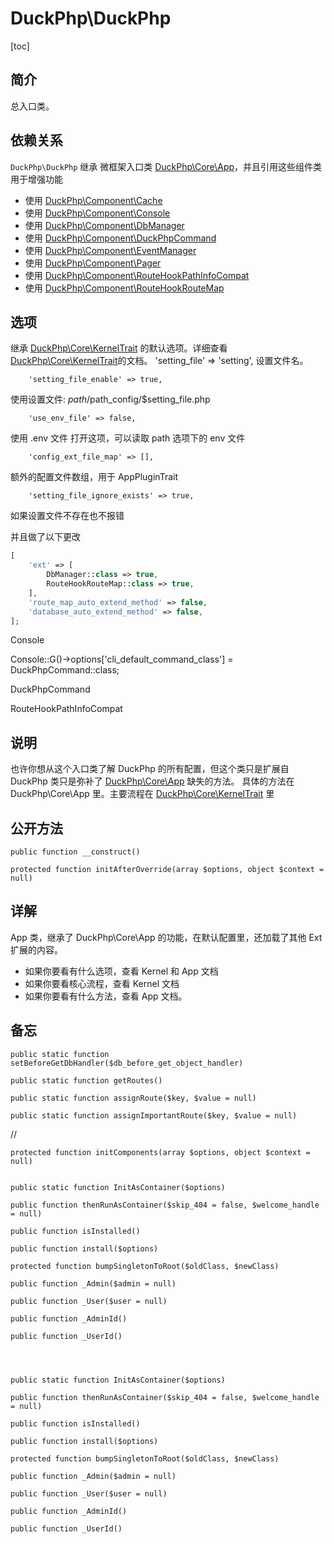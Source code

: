 # DuckPhp\DuckPhp
[toc]

## 简介
总入口类。
## 依赖关系
`DuckPhp\DuckPhp` 继承 微框架入口类 [DuckPhp\Core\App](Core-App.md)，并且引用这些组件类用于增强功能
- 使用 [DuckPhp\Component\Cache](Component-Cache.md)
- 使用 [DuckPhp\Component\Console](Component-Console.md)
- 使用 [DuckPhp\Component\DbManager](Component-DbManager.md)
- 使用 [DuckPhp\Component\DuckPhpCommand](Component-DuckPhpCommand.md)
- 使用 [DuckPhp\Component\EventManager](Component-EventManager.md)
- 使用 [DuckPhp\Component\Pager](Component-Pager.md)
- 使用 [DuckPhp\Component\RouteHookPathInfoCompat](Component-RouteHookPathInfoCompat.md)
- 使用 [DuckPhp\Component\RouteHookRouteMap](Component-RouteHookRouteMap.md)

## 选项

继承 [DuckPhp\Core\KernelTrait](Core-Trait.md) 的默认选项。详细查看 [DuckPhp\Core\KernelTrait](Core-Trait.md)的文档。
        'setting_file' => 'setting',
设置文件名。

        'setting_file_enable' => true,
使用设置文件: $path/$path_config/$setting_file.php

        'use_env_file' => false,
使用 .env 文件
打开这项，可以读取 path 选项下的 env 文件

        'config_ext_file_map' => [],
额外的配置文件数组，用于 AppPluginTrait

        'setting_file_ignore_exists' => true,
如果设置文件不存在也不报错

并且做了以下更改

```php
[
    'ext' => [
        DbManager::class => true,
        RouteHookRouteMap::class => true,
    ],
    'route_map_auto_extend_method' => false,
    'database_auto_extend_method' => false,
];
```
Console

Console::G()->options['cli_default_command_class'] = DuckPhpCommand::class;



DuckPhpCommand

RouteHookPathInfoCompat


## 说明

也许你想从这个入口类了解 DuckPhp 的所有配置，但这个类只是扩展自 DuckPhp 类只是弥补了 [DuckPhp\Core\App](Core-App.md) 缺失的方法。
具体的方法在 DuckPhp\Core\App 里。主要流程在 [DuckPhp\Core\KernelTrait](Core-KernelTrait.md)  里

## 公开方法
    public function __construct()
    
    protected function initAfterOverride(array $options, object $context = null)



## 详解

App 类，继承了 DuckPhp\Core\App 的功能，在默认配置里，还加载了其他 Ext 扩展的内容。


+ 如果你要看有什么选项，查看  Kernel 和 App  文档
+ 如果你要看核心流程，查看  Kernel  文档
+ 如果你要看有什么方法，查看 App 文档。

## 备忘


    public static function setBeforeGetDbHandler($db_before_get_object_handler)

    public static function getRoutes()

    public static function assignRoute($key, $value = null)

    public static function assignImportantRoute($key, $value = null)
//


    protected function initComponents(array $options, object $context = null)


    public static function InitAsContainer($options)

    public function thenRunAsContainer($skip_404 = false, $welcome_handle = null)

    public function isInstalled()

    public function install($options)

    protected function bumpSingletonToRoot($oldClass, $newClass)

    public function _Admin($admin = null)

    public function _User($user = null)

    public function _AdminId()

    public function _UserId()




    public static function InitAsContainer($options)

    public function thenRunAsContainer($skip_404 = false, $welcome_handle = null)

    public function isInstalled()

    public function install($options)

    protected function bumpSingletonToRoot($oldClass, $newClass)

    public function _Admin($admin = null)

    public function _User($user = null)

    public function _AdminId()

    public function _UserId()


